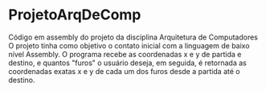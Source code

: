 # ProjetoArqDeComp
Código em assembly do projeto da disciplina Arquitetura de Computadores  
O projeto tinha como objetivo o contato inicial com a linguagem de baixo nível Assembly. O programa recebe as coordenadas x e y de partida e destino, e quantos "furos" o usuário deseja, em seguida, é retornada as coordenadas exatas x e y de cada um dos furos desde a partida até o destino.
